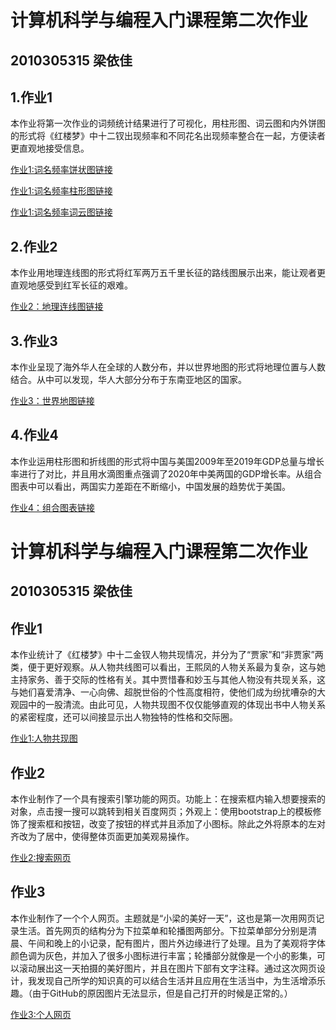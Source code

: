 # 计算机科学与编程入门课程第二次作业
## 2010305315  梁依佳
## 1.作业1
本作业将第一次作业的词频统计结果进行了可视化，用柱形图、词云图和内外饼图的形式将《红楼梦》中十二钗出现频率和不同花名出现频率整合在一起，方便读者更直观地接受信息。

[作业1:词名频率饼状图链接](https://liangyijia2002.github.io/wordfrequency.html)

[作业1:词名频率柱形图链接](https://liangyijia2002.github.io/bar.html)

[作业1:词名频率词云图链接](https://liangyijia2002.github.io/wordcloud.html)
## 2.作业2
本作业用地理连线图的形式将红军两万五千里长征的路线图展示出来，能让观者更直观地感受到红军长征的艰难。

[作业2：地理连线图链接](https://liangyijia2002.github.io/mapline.html)
## 3.作业3
本作业呈现了海外华人在全球的人数分布，并以世界地图的形式将地理位置与人数结合。从中可以发现，华人大部分分布于东南亚地区的国家。

[作业3：世界地图链接](https://liangyijia2002.github.io/worldmap.html)
## 4.作业4
本作业运用柱形图和折线图的形式将中国与美国2009年至2019年GDP总量与增长率进行了对比，并且用水滴图重点强调了2020年中美两国的GDP增长率。从组合图表中可以看出，两国实力差距在不断缩小，中国发展的趋势优于美国。

[作业4：组合图表链接](https://liangyijia2002.github.io/combination.html)


# 计算机科学与编程入门课程第二次作业
## 2010305315  梁依佳
## 作业1
本作业统计了《红楼梦》中十二金钗人物共现情况，并分为了“贾家”和“非贾家”两类，便于更好观察。从人物共线图可以看出，王熙凤的人物关系最为复杂，这与她主持家务、善于交际的性格有关。其中贾惜春和妙玉与其他人物没有共现关系，这与她们喜爱清净、一心向佛、超脱世俗的个性高度相符，使他们成为纷扰嘈杂的大观园中的一股清流。由此可见，人物共现图不仅仅能够直观的体现出书中人物关系的紧密程度，还可以间接显示出人物独特的性格和交际圈。

[作业1:人物共现图](https://liangyijia2002.github.io/relationship.html)

## 作业2
本作业制作了一个具有搜索引擎功能的网页。功能上：在搜索框内输入想要搜索的对象，点击搜一搜可以跳转到相关百度网页；外观上：使用bootstrap上的模板修饰了搜索框和按钮，改变了按钮的样式并且添加了小图标。除此之外将原本的左对齐改为了居中，使得整体页面更加美观易操作。

[作业2:搜索网页](https://liangyijia2002.github.io/search.html)

## 作业3
本作业制作了一个个人网页。主题就是“小梁的美好一天”，这也是第一次用网页记录生活。首先网页的结构分为下拉菜单和轮播图两部分。下拉菜单部分分别是清晨、午间和晚上的小记录，配有图片，图片外边缘进行了处理。且为了美观将字体颜色调为灰色，并加入了很多小图标进行丰富；轮播部分就像是一个小的影集，可以滚动展出这一天拍摄的美好图片，并且在图片下部有文字注释。通过这次网页设计，我发现自己所学的知识真的可以结合生活并且应用在生活当中，为生活增添乐趣。（由于GitHub的原因图片无法显示，但是自己打开的时候是正常的。）

[作业3:个人网页](https://liangyijia2002.github.io/web/web1.html)

